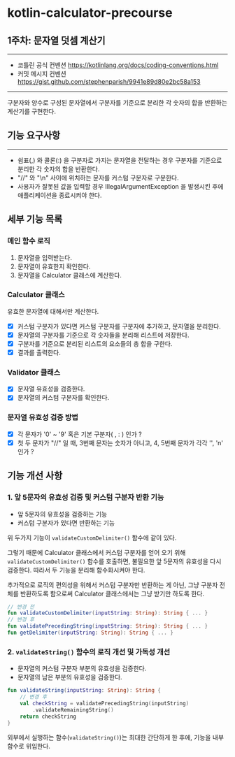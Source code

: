 # kotlin-calculator-precourse

## 1주차: 문자열 덧셈 계산기

---

- 코틀린 공식 컨벤션 https://kotlinlang.org/docs/coding-conventions.html
- 커밋 메시지 컨벤션 https://gist.github.com/stephenparish/9941e89d80e2bc58a153

---
구분자와 양수로 구성된 문자열에서 구분자를 기준으로 분리한 각 숫자의 합을 반환하는 계산기를 구현한다.

## 기능 요구사항

---
- 쉼표(,) 와 콜론(:) 을 구분자로 가지는 문자열을 전달하는 경우 구분자를 기준으로 분리한 각 숫자의 합을 반환한다.
- "//" 와 "\n" 사이에 위치하는 문자를 커스텀 구분자로 구분한다.
- 사용자가 잘못된 값을 입력할 경우 IllegalArgumentException 을 발생시킨 후에 애플리케이션을 종료시켜야 한다.

## 세부 기능 목록


### 메인 함수 로직
1. 문자열을 입력받는다.
2. 문자열이 유효한지 확인한다.
3. 문자열을 Calculator 클래스에 계산한다.

### Calculator 클래스
유효한 문자열에 대해서만 계산한다.
-[x] 커스텀 구분자가 있다면 커스텀 구분자를 구분자에 추가하고, 문자열을 분리한다.
-[x] 문자열의 구분자를 기준으로 각 숫자들을 분리해 리스트에 저장한다.
-[x] 구분자를 기준으로 분리된 리스트의 요소들의 총 합을 구한다.
-[x] 결과를 출력한다.

### Validator 클래스
-[x] 문자열 유효성을 검증한다.
-[x] 문자열의 커스텀 구분자를 확인한다.

### 문자열 유효성 검증 방법
-[x] 각 문자가 '0' ~ '9' 혹은 기본 구분자( , : ) 인가 ?
-[x] 첫 두 문자가 "//" 일 때, 3번째 문자는 숫자가 아니고, 4, 5번째 문자가 각각 '\', 'n' 인가 ?

## 기능 개선 사항
### 1. 앞 5문자의 유효성 검증 및 커스텀 구분자 반환 기능

- 앞 5문자의 유효성을 검증하는 기능
- 커스텀 구분자가 있다면 반환하는 기능

위 두가지 기능이 `validateCustomDelimiter()` 함수에 같이 있다.

그렇기 때문에 Calculator 클래스에서 커스텀 구분자를 얻어 오기 위해 `validateCustomDelimiter()` 함수를 호출하면, 불필요한 앞 5문자의 유효성을 다시 검증한다.
따라서 두 기능을 분리해 함수화시켜야 한다.

추가적으로 로직의 편의성을 위해서 커스텀 구분자만 반환하는 게 아닌, 그냥 구분자 전체를 반환하도록 함으로써
Calculator 클래스에서는 그냥 받기만 하도록 한다.
```kotlin
// 변경 전
fun validateCustomDelimiter(inputString: String): String { ... }
// 변경 후
fun validatePrecedingString(inputString: String): String { ... }
fun getDelimiter(inputString: String): String { ... }
```

### 2. `validateString()` 함수의 로직 개선 및 가독성 개선

- 문자열의 커스텀 구분자 부분의 유효성을 검증한다.
- 문자열의 남은 부분의 유효성을 검증한다.
```kotlin
fun validateString(inputString: String): String {
    // 변경 후
    val checkString = validatePrecedingString(inputString)
        .validateRemainingString()
    return checkString
}
```
외부에서 실행하는 함수(`validateString()`)는 최대한 간단하게 한 후에, 기능을 내부 함수로 위임한다.